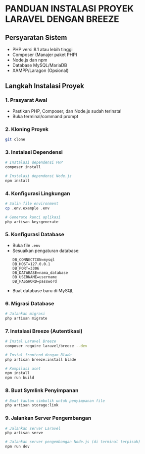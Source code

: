 # PANDUAN INSTALASI PROYEK LARAVEL DENGAN BREEZE

## Persyaratan Sistem
- PHP versi 8.1 atau lebih tinggi
- Composer (Manajer paket PHP)
- Node.js dan npm
- Database MySQL/MariaDB
- XAMPP/Laragon (Opsional)

## Langkah Instalasi Proyek

### 1. Prasyarat Awal
- Pastikan PHP, Composer, dan Node.js sudah terinstal
- Buka terminal/command prompt

### 2. Kloning Proyek
```bash
git clone

```

### 3. Instalasi Dependensi
```bash
# Instalasi dependensi PHP
composer install

# Instalasi dependensi Node.js
npm install
```

### 4. Konfigurasi Lingkungan
```bash
# Salin file environment
cp .env.example .env

# Generate kunci aplikasi
php artisan key:generate
```

### 5. Konfigurasi Database
- Buka file `.env`
- Sesuaikan pengaturan database:
  ```
  DB_CONNECTION=mysql
  DB_HOST=127.0.0.1
  DB_PORT=3306
  DB_DATABASE=nama_database
  DB_USERNAME=username
  DB_PASSWORD=password
  ```
- Buat database baru di MySQL

### 6. Migrasi Database
```bash
# Jalankan migrasi
php artisan migrate
```

### 7. Instalasi Breeze (Autentikasi)
```bash
# Instal Laravel Breeze
composer require laravel/breeze --dev

# Instal frontend dengan Blade
php artisan breeze:install blade

# Kompilasi aset
npm install
npm run build
```

### 8. Buat Symlink Penyimpanan
```bash
# Buat tautan simbolik untuk penyimpanan file
php artisan storage:link
```

### 9. Jalankan Server Pengembangan
```bash
# Jalankan server Laravel
php artisan serve

# Jalankan server pengembangan Node.js (di terminal terpisah)
npm run dev
```

```
